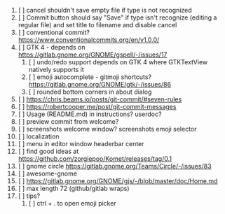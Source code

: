 1. [ ] cancel shouldn't save empty file if type is not recognized
2. [ ] Commit button should say "Save" if type isn't recognize (editing a regular file) and set title to filename and disable cancel
3. [ ] conventional commit? https://www.conventionalcommits.org/en/v1.0.0/
4. [ ] GTK 4 - depends on https://gitlab.gnome.org/GNOME/gspell/-/issues/17
   1. [ ] undo/redo support depends on GTK 4 where GTKTextView natively supports it
   2. [ ] emoji autocomplete - gitmoji shortcuts? https://gitlab.gnome.org/GNOME/gtk/-/issues/86
   3. [ ] rounded bottom corners in about dialog
5. [ ] https://chris.beams.io/posts/git-commit/#seven-rules
6. [ ] https://robertcooper.me/post/git-commit-messages
7. [ ] Usage (README.md) in instructions? userdoc?
8. [ ] preview commit from welcome?
9. [ ] screenshots welcome window? screenshots emoji selector
10. [ ] localization
11. [ ] menu in editor window headerbar center
12. [ ] find good ideas at https://github.com/zorgiepoo/Komet/releases/tag/0.1
13. [ ] gnome circle https://gitlab.gnome.org/Teams/Circle/-/issues/83
14. [ ] awesome-gnome
15. [ ] https://gitlab.gnome.org/GNOME/gjs/-/blob/master/doc/Home.md
16. [ ] max length 72 (github/gitlab wraps)
17. [ ] tips?
    1. [ ] ctrl + . to open emoji picker
